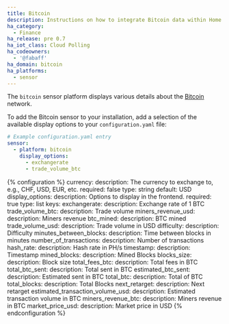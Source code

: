 ```yaml
---
title: Bitcoin
description: Instructions on how to integrate Bitcoin data within Home Assistant.
ha_category:
  - Finance
ha_release: pre 0.7
ha_iot_class: Cloud Polling
ha_codeowners:
  - '@fabaff'
ha_domain: bitcoin
ha_platforms:
  - sensor
---
```


The `bitcoin` sensor platform displays various details about the [Bitcoin](https://bitcoin.org) network.

To add the Bitcoin sensor to your installation, add a selection of the available display options to your `configuration.yaml` file:

```yaml
# Example configuration.yaml entry
sensor:
  - platform: bitcoin
    display_options:
      - exchangerate
      - trade_volume_btc
```

{% configuration %}
currency:
  description: The currency to exchange to, e.g., CHF, USD, EUR, etc.
  required: false
  type: string
  default: USD
display_options:
  description: Options to display in the frontend.
  required: true
  type: list
  keys:
    exchangerate:
      description: Exchange rate of 1 BTC
    trade_volume_btc:
      description: Trade volume
    miners_revenue_usd:
      description: Miners revenue
    btc_mined:
      description: BTC mined
    trade_volume_usd:
      description: Trade volume in USD
    difficulty:
      description: Difficulty
    minutes_between_blocks:
      description: Time between blocks in minutes
    number_of_transactions:
      description: Number of transactions
    hash_rate:
      description: Hash rate in PH/s
    timestamp:
      description: Timestamp
    mined_blocks:
      description: Mined Blocks
    blocks_size:
      description: Block size
    total_fees_btc:
      description: Total fees in BTC
    total_btc_sent:
      description: Total sent in BTC
    estimated_btc_sent:
      description: Estimated sent in BTC
    total_btc:
      description: Total of BTC
    total_blocks:
      description: Total Blocks
    next_retarget:
      description: Next retarget
    estimated_transaction_volume_usd:
      description: Estimated transaction volume in BTC
    miners_revenue_btc:
      description: Miners revenue in BTC
    market_price_usd:
      description: Market price in USD
{% endconfiguration %}
